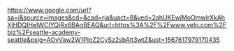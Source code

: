 
https://www.google.com/url?sa=i&source=images&cd=&cad=rja&uact=8&ved=2ahUKEwjMoOmwlrXkAhXjHDQIHeIWCIYQjRx6BAgBEAQ&url=https%3A%2F%2Fwww.yelp.com%2Fbiz%2Fseattle-academy-seattle&psig=AOvVaw2W1PIoZ2CySz2sbAlt3wtZ&ust=1567617979170435

